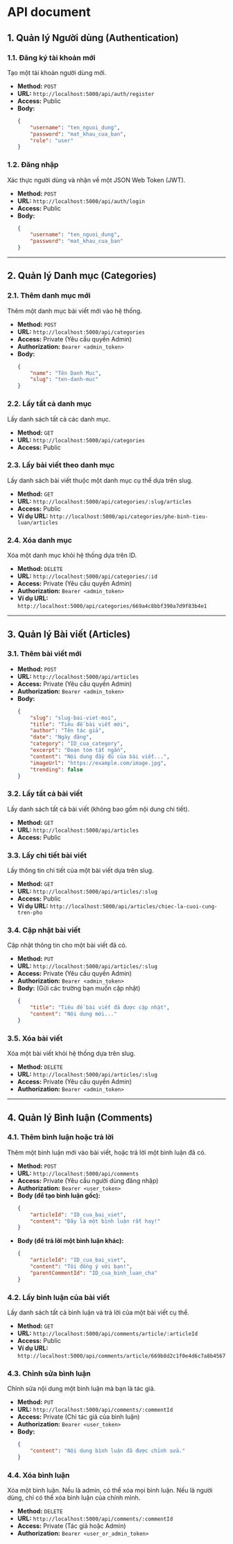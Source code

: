 # **API document**

## **1. Quản lý Người dùng (Authentication)**

### **1.1. Đăng ký tài khoản mới**

Tạo một tài khoản người dùng mới.

- **Method:** `POST`
- **URL:** `http://localhost:5000/api/auth/register`
- **Access:** Public
- **Body:**
  ```json
  {
      "username": "ten_nguoi_dung",
      "password": "mat_khau_cua_ban",
      "role": "user" 
  }
  ```

### **1.2. Đăng nhập**

Xác thực người dùng và nhận về một JSON Web Token (JWT).

- **Method:** `POST`
- **URL:** `http://localhost:5000/api/auth/login`
- **Access:** Public
- **Body:**
  ```json
  {
      "username": "ten_nguoi_dung",
      "password": "mat_khau_cua_ban"
  }
  ```

---

## **2. Quản lý Danh mục (Categories)**

### **2.1. Thêm danh mục mới**

Thêm một danh mục bài viết mới vào hệ thống.

- **Method:** `POST`
- **URL:** `http://localhost:5000/api/categories`
- **Access:** Private (Yêu cầu quyền Admin)
- **Authorization:** `Bearer <admin_token>`
- **Body:**
  ```json
  {
      "name": "Tên Danh Mục",
      "slug": "ten-danh-muc"
  }
  ```

### **2.2. Lấy tất cả danh mục**

Lấy danh sách tất cả các danh mục.

- **Method:** `GET`
- **URL:** `http://localhost:5000/api/categories`
- **Access:** Public

### **2.3. Lấy bài viết theo danh mục**

Lấy danh sách bài viết thuộc một danh mục cụ thể dựa trên slug.

- **Method:** `GET`
- **URL:** `http://localhost:5000/api/categories/:slug/articles`
- **Access:** Public
- **Ví dụ URL:** `http://localhost:5000/api/categories/phe-binh-tieu-luan/articles`

### **2.4. Xóa danh mục**

Xóa một danh mục khỏi hệ thống dựa trên ID.

- **Method:** `DELETE`
- **URL:** `http://localhost:5000/api/categories/:id`
- **Access:** Private (Yêu cầu quyền Admin)
- **Authorization:** `Bearer <admin_token>`
- **Ví dụ URL:** `http://localhost:5000/api/categories/669a4c8bbf390a7d9f83b4e1`

---

## **3. Quản lý Bài viết (Articles)**

### **3.1. Thêm bài viết mới**

- **Method:** `POST`
- **URL:** `http://localhost:5000/api/articles`
- **Access:** Private (Yêu cầu quyền Admin)
- **Authorization:** `Bearer <admin_token>`
- **Body:**
  ```json
  {
      "slug": "slug-bai-viet-moi",
      "title": "Tiêu đề bài viết mới",
      "author": "Tên tác giả",
      "date": "Ngày đăng",
      "category": "ID_cua_category",
      "excerpt": "Đoạn tóm tắt ngắn",
      "content": "Nội dung đầy đủ của bài viết...",
      "imageUrl": "https://example.com/image.jpg",
      "trending": false
  }
  ```

### **3.2. Lấy tất cả bài viết**

Lấy danh sách tất cả bài viết (không bao gồm nội dung chi tiết).

- **Method:** `GET`
- **URL:** `http://localhost:5000/api/articles`
- **Access:** Public

### **3.3. Lấy chi tiết bài viết**

Lấy thông tin chi tiết của một bài viết dựa trên slug.

- **Method:** `GET`
- **URL:** `http://localhost:5000/api/articles/:slug`
- **Access:** Public
- **Ví dụ URL:** `http://localhost:5000/api/articles/chiec-la-cuoi-cung-tren-pho`

### **3.4. Cập nhật bài viết**

Cập nhật thông tin cho một bài viết đã có.

- **Method:** `PUT`
- **URL:** `http://localhost:5000/api/articles/:slug`
- **Access:** Private (Yêu cầu quyền Admin)
- **Authorization:** `Bearer <admin_token>`
- **Body:** (Gửi các trường bạn muốn cập nhật)
  ```json
  {
      "title": "Tiêu đề bài viết đã được cập nhật",
      "content": "Nội dung mới..."
  }
  ```

### **3.5. Xóa bài viết**

Xóa một bài viết khỏi hệ thống dựa trên slug.

- **Method:** `DELETE`
- **URL:** `http://localhost:5000/api/articles/:slug`
- **Access:** Private (Yêu cầu quyền Admin)
- **Authorization:** `Bearer <admin_token>`

---

## **4. Quản lý Bình luận (Comments)**

### **4.1. Thêm bình luận hoặc trả lời**

Thêm một bình luận mới vào bài viết, hoặc trả lời một bình luận đã có.

- **Method:** `POST`
- **URL:** `http://localhost:5000/api/comments`
- **Access:** Private (Yêu cầu người dùng đăng nhập)
- **Authorization:** `Bearer <user_token>`
- **Body (để tạo bình luận gốc):**
  ```json
  {
      "articleId": "ID_cua_bai_viet",
      "content": "Đây là một bình luận rất hay!"
  }
  ```
- **Body (để trả lời một bình luận khác):**
  ```json
  {
      "articleId": "ID_cua_bai_viet",
      "content": "Tôi đồng ý với bạn!",
      "parentCommentId": "ID_cua_binh_luan_cha"
  }
  ```

### **4.2. Lấy bình luận của bài viết**

Lấy danh sách tất cả bình luận và trả lời của một bài viết cụ thể.

- **Method:** `GET`
- **URL:** `http://localhost:5000/api/comments/article/:articleId`
- **Access:** Public
- **Ví dụ URL:** `http://localhost:5000/api/comments/article/669b8d2c1f0e4d6c7a8b4567`

### **4.3. Chỉnh sửa bình luận**

Chỉnh sửa nội dung một bình luận mà bạn là tác giả.

- **Method:** `PUT`
- **URL:** `http://localhost:5000/api/comments/:commentId`
- **Access:** Private (Chỉ tác giả của bình luận)
- **Authorization:** `Bearer <user_token>`
- **Body:**
  ```json
  {
      "content": "Nội dung bình luận đã được chỉnh sửa."
  }
  ```

### **4.4. Xóa bình luận**

Xóa một bình luận. Nếu là admin, có thể xóa mọi bình luận. Nếu là người dùng, chỉ có thể xóa bình luận của chính mình.

- **Method:** `DELETE`
- **URL:** `http://localhost:5000/api/comments/:commentId`
- **Access:** Private (Tác giả hoặc Admin)
- **Authorization:** `Bearer <user_or_admin_token>`
